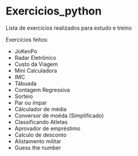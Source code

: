 # Exercicios_python
 Lista de exercícios realizados para estudo e treino

Exercicios feitos:

- JoKenPo
- Radar Eletrônico
- Custo da Viagem
- Mini Calculadora
- IMC
- Tábuada
- Contagem Regressiva
- Sorteio
- Par ou impar
- Cálculador de média
- Conversor de moéda (Simplificado)
- Classificando Atletas
- Aprovador de empréstimo
- Calculo de desconto
- Alistamento militar
- Guess the number
